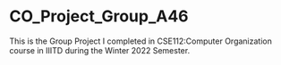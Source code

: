 # CO_Project_Group_A46

This is the Group Project I completed in CSE112:Computer Organization course in IIITD during the Winter 2022 Semester.
